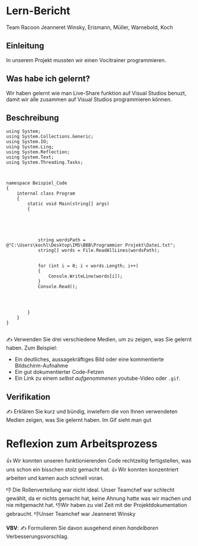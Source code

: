 # Lern-Bericht
Team Racoon Jeanneret Winsky, Erismann, Müller, Warnebold, Koch

## Einleitung
In unserem Projekt mussten wir einen Vocitrainer programmieren.

## Was habe ich gelernt?
Wir haben gelernt wie man Live-Share funktion auf Visual Studios benuzt,
damit wir alle zusammen auf Visual Studios programmieren können.

## Beschreibung

```CSHARP
using System;
using System.Collections.Generic;
using System.IO;
using System.Linq;
using System.Reflection;
using System.Text;
using System.Threading.Tasks;

 

namespace Beispiel_Code
{
    internal class Program
    {
        static void Main(string[] args)
        {

 

 

            string wordsPath = @"C:\Users\kochl\Desktop\IMS\BBB\Programmier Projekt\Datei.txt";
            string[] words = File.ReadAllLines(wordsPath);
           
            
            for (int i = 0; i < words.Length; i++)
            {
                Console.WriteLine(words[i]);
            }
            Console.Read();

 


        }
    }
}
 
```


✍️ Verwenden Sie drei verschiedene Medien, um zu zeigen, was Sie gelernt haben. Zum Beispiel:


* Ein deutliches, aussagekräftiges Bild oder eine kommentierte Bildschirm-Aufnahme
* Ein gut dokumentierter Code-Fetzen
* Ein Link zu einem *selbst aufgenommenen* youtube-Video oder `.gif`.

## Verifikation

✍️ Erklären Sie kurz und bündig, inwiefern die von Ihnen verwendeten Medien zeigen, was Sie gelernt haben.
Im Gif sieht man gut

# Reflexion zum Arbeitsprozess

👍 Wir konnten unseren funktionierenden Code rechtzeitig fertigstellen, was uns schon ein bisschen stolz gemacht hat. 
👍 Wir konnten konzentriert arbeiten und kamen auch schnell voran.    

👎 Die Rollenverteilung war nicht ideal. Unser Teamchef war schlecht gewählt, da er nichts gemacht hat, keine Ahnung hatte was wir machen und nie mitgemacht hat. 
👎Wir haben zu viel Zeit mit der Projektdokumentation gebraucht. 
👎Unser Teamchef war Jeanneret Winsky

**VBV**: ✍️ Formulieren Sie davon ausgehend einen *handelbaren* Verbesserungsvorschlag.
